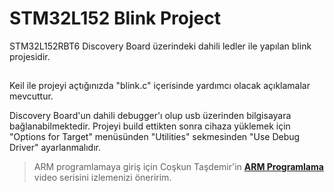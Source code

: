 # STM32L152 Blink Project

STM32L152RBT6 Discovery Board üzerindeki dahili ledler ile yapılan blink projesidir.

##  

Keil ile projeyi açtığınızda "blink.c" içerisinde yardımcı olacak açıklamalar mevcuttur.

Discovery Board'un dahili debugger'ı olup usb üzerinden bilgisayara bağlanabilmektedir.
Projeyi build ettikten sonra cihaza yüklemek için "Options for Target" menüsünden "Utilities" sekmesinden 
"Use Debug Driver" ayarlanmalıdır.

> ARM programlamaya giriş için Coşkun Taşdemir'in [**ARM Programlama**](https://www.youtube.com/watch?v=zVzIkYe9Y_Y&list=PLmkV2uU8kdpJiFKCq_j0Yz7s66muPd0sf) video serisini izlemenizi öneririm.

